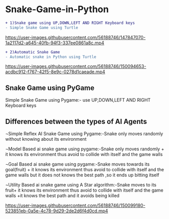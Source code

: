 # Snake-Game-in-Python

```diff
+ 1)Snake game using UP,DOWN,LEFT AND RIGHT Keyboard keys 
- Simple Snake Game using Turtle
```

https://user-images.githubusercontent.com/56188746/147847070-1a2117d2-a645-40fb-94f3-337ee0861a8c.mp4





```diff
+ 2)Automatic Snake Game 
- Automatic snake in Python using Turtle
```


https://user-images.githubusercontent.com/56188746/150094653-acdbc912-f767-42f5-8e9c-0278d1caeade.mp4






## Snake Game using PyGame

Simple Snake Game using Pygame:- use UP,DOWN,LEFT AND RIGHT Keyboard keys

## Differences between the types of AI Agents

¬Simple Reflex AI Snake Game using Pygame:-Snake only moves randomly without knowing about its environment



¬Model Based ai snake game using pygame:-Snake only moves randomly + it knows its environment thus avoid to collide with itself and the game walls


¬Goal Based ai snake game using pygame:-Snake moves towards its goal(fruit) + it knows its environment thus avoid to collide with itself and the game walls but it does not knows the best path ,so it ends up bitting itself



¬Utility Based ai snake game using A Star algorithm:-Snake moves to its fruit+ it knows its environment thus avoid to collide with itself and the game walls +it knows the best path and it avoids being killed




https://user-images.githubusercontent.com/56188746/150099180-523851eb-0a5e-4c78-9d29-2de2d6f4d0cd.mp4



